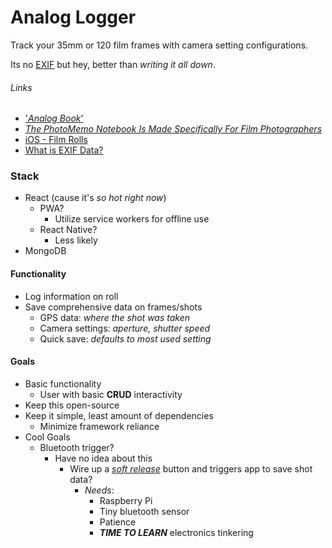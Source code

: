 # Analog Logger

Track your 35mm or 120 film frames with camera setting configurations. 

Its no [EXIF](https://en.wikipedia.org/wiki/Exif) but hey, better than _writing it all down_.


###### Links
* ['_Analog Book_'](https://analogbook.com/?v=7516fd43adaa)
* [_The PhotoMemo Notebook Is Made Specifically For Film Photographers_](https://www.popphoto.com/photomemo-notebook-is-made-specifically-for-film-photographers#page-3)
* [iOS - Film Rolls](https://itunes.apple.com/us/app/film-rolls-app-for-film-photographers/id675626559)
* [What is EXIF Data?](https://photographylife.com/what-is-exif-data)


### Stack
* React (cause it's *so hot right now*)
    * PWA?
        * Utilize service workers for offline use
    * React Native?
        * Less likely
* MongoDB


#### Functionality
* Log information on roll
* Save comprehensive data on frames/shots
    * GPS data: *where the shot was taken*
    * Camera settings: *aperture, shutter speed*
    * Quick save: *defaults to most used setting*


#### Goals
* Basic functionality
    * User with basic **CRUD** interactivity
* Keep this open-source
* Keep it simple, least amount of dependencies
    * Minimize framework reliance
* Cool Goals
    * Bluetooth trigger?
        * Have no idea about this
            * Wire up a [*soft release*](https://www.japancamerahunter.com/shop/japancamerahunter-soft-releases/) button and triggers app to save shot data?
                * *Needs*:
                    * Raspberry Pi
                    * Tiny bluetooth sensor
                    * Patience 
                    * ***TIME TO LEARN*** electronics tinkering

